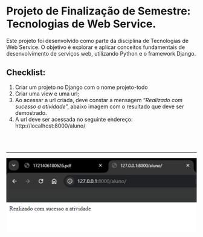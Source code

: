 # Projeto de Finalização de Semestre: Tecnologias de Web Service.

Este projeto foi desenvolvido como parte da disciplina de Tecnologias de Web Service. 
O objetivo é explorar e aplicar conceitos fundamentais de desenvolvimento de serviços web, utilizando Python e o framework Django.

## Checklist:
1. Criar um projeto no Django com o nome projeto-todo
2. Criar uma view e uma url;
3. Ao acessar a url criada, deve constar a mensagem “_Realizado com sucesso a atividade_”,
abaixo imagem com o resultado que deve ser demostrado.
4. A url deve ser acessada no seguinte endereço: http://localhost:8000/aluno/

<br><br>
<hr>

<p align="center">
  <img src="https://github.com/tamiborgognoni/projeto-todo/blob/main/resultado.png">
</p>
